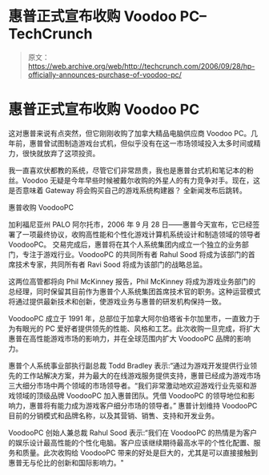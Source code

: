 # 惠普正式宣布收购 Voodoo PC–TechCrunch

> 原文：<https://web.archive.org/web/http://techcrunch.com/2006/09/28/hp-officially-announces-purchase-of-voodoo-pc/>

# 惠普正式宣布收购 Voodoo PC

这对惠普来说有点突然，但它刚刚收购了加拿大精品电脑供应商 Voodoo PC。几年前，惠普曾试图制造游戏台式机，但似乎没有在这一市场领域投入太多时间或精力，很快就放弃了这项投资。

我一直喜欢伏都教的系统，尽管它们非常昂贵，我也是惠普台式机和笔记本的粉丝。Voodoo 无疑是今年早些时候被戴尔收购的外星人的有力竞争对手。现在，这是否意味着 Gateway 将会购买自己的游戏系统构建器？
全新闻发布后跳转。

惠普收购 VoodooPC

加利福尼亚州 PALO 阿尔托市，2006 年 9 月 28 日——惠普今天宣布，它已经签署了一项最终协议，收购高性能和个性化游戏计算机系统设计和制造领域的领导者 VoodooPC。
交易完成后，惠普将在其个人系统集团内成立一个独立的业务部门，专注于游戏行业。VoodooPC 的共同所有者 Rahul Sood 将成为该部门的首席技术专家，共同所有者 Ravi Sood 将成为该部门的战略总监。

这两位高管都将向 Phil McKinney 报告，Phil McKinney 将成为游戏业务部门的总经理，同时保留其目前作为惠普个人系统集团首席技术官的职务。这种运营模式将通过提供最新技术和创新，使游戏业务与惠普的研发机构保持一致。

VoodooPC 成立于 1991 年，总部位于加拿大阿尔伯塔省卡尔加里市，一直致力于为有眼光的 PC 爱好者提供领先的性能、风格和工艺。此次收购一旦完成，将扩大惠普在高性能游戏市场的影响力，并在全球范围内扩大 VoodooPC 品牌的影响力。

惠普个人系统事业部执行副总裁 Todd Bradley 表示:“通过为游戏开发提供行业领先的工作站解决方案，并为最大的在线游戏服务提供支持，惠普已经成为游戏市场三大细分市场中两个领域的市场领导者。“我们非常激动地欢迎游戏行业先驱和游戏领域的顶级品牌 VoodooPC 加入惠普团队。凭借 VoodooPC 的领导地位和影响力，惠普将有能力成为游戏客户细分市场的领导者。”
惠普计划维持 VoodooPC 目前的分销模式和品牌名称，以及其营销、销售、支持和开发业务。

VoodooPC 创始人兼总裁 Rahul Sood 表示:“我们在 VoodooPC 的热情是为客户的娱乐设计最高性能的个性化电脑。客户应该继续期待最高水平的个性化配置、服务和质量。此次收购给 VoodooPC 带来的好处是巨大的，尤其是可以直接接触到惠普无与伦比的创新和国际影响力。"